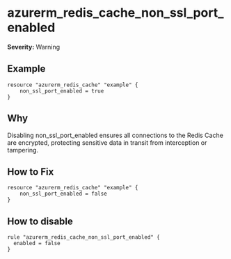 # azurerm_redis_cache_non_ssl_port_enabled

**Severity:** Warning


## Example

```hcl
resource "azurerm_redis_cache" "example" {
    non_ssl_port_enabled = true
}
```

## Why

Disabling non_ssl_port_enabled ensures all connections to the Redis Cache are encrypted, protecting sensitive data in transit from interception or tampering.

## How to Fix

```hcl
resource "azurerm_redis_cache" "example" {
    non_ssl_port_enabled = false
}
```


## How to disable

```hcl
rule "azurerm_redis_cache_non_ssl_port_enabled" {
  enabled = false
}
```

